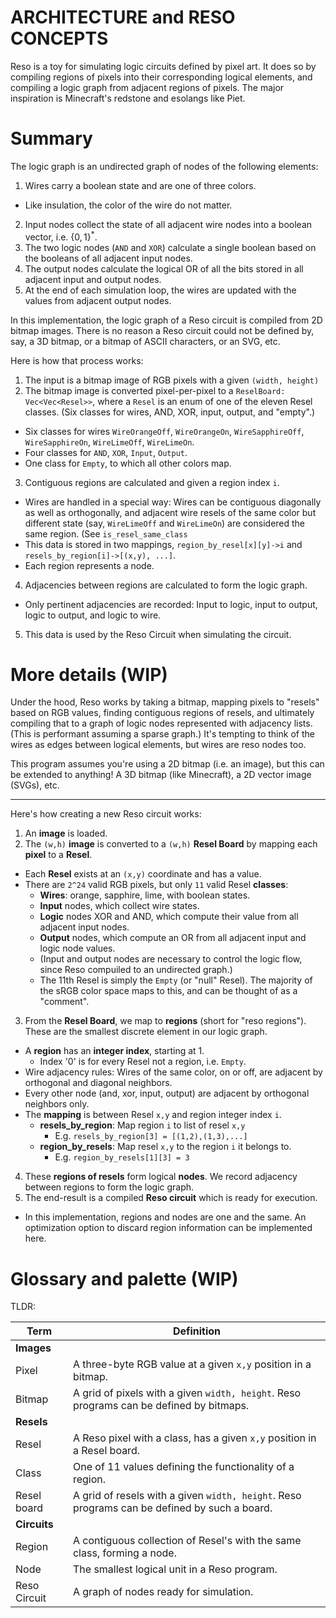 ARCHITECTURE and RESO CONCEPTS
===

Reso is a toy for simulating logic circuits defined by pixel art. It does so by compiling regions of pixels into their corresponding logical elements, and compiling a logic graph from adjacent regions of pixels. The major inspiration is Minecraft's redstone and esolangs like Piet.

# Summary

The logic graph is an undirected graph of nodes of the following elements:

1. Wires carry a boolean state and are one of three colors.
  - Like insulation, the color of the wire do not matter.
2. Input nodes collect the state of all adjacent wire nodes into a boolean vector, i.e. $\{0,1\}^*$.
3. The two logic nodes (`AND` and `XOR`) calculate a single boolean based on the booleans of all adjacent input nodes.
4. The output nodes calculate the logical OR of all the bits stored in all adjacent input and output nodes.
5. At the end of each simulation loop, the wires are updated with the values from adjacent output nodes.

In this implementation, the logic graph of a Reso circuit is compiled from 2D  bitmap images. There is no reason a Reso circuit could not be defined by, say, a 3D bitmap, or a bitmap of ASCII characters, or an SVG, etc.

Here is how that process works:

1. The input is a bitmap image of RGB pixels with a given `(width, height)`
2. The bitmap image is converted pixel-per-pixel to a `ReselBoard: Vec<Vec<Resel>>`, where a `Resel` is an enum of one of the eleven Resel classes. (Six classes for wires, AND, XOR, input, output, and "empty".)
  - Six classes for wires `WireOrangeOff`, `WireOrangeOn`, `WireSapphireOff`, `WireSapphireOn`, `WireLimeOff`, `WireLimeOn`.
  - Four classes for `AND`, `XOR`, `Input`, `Output`.
  - One class for `Empty`, to which all other colors map.

3. Contiguous regions are calculated and given a region index `i`.
  - Wires are handled in a special way: Wires can be contiguous diagonally as well as orthogonally, and adjacent wire resels of the same color but different state (say, `WireLimeOff` and `WireLimeOn`) are considered the same region. (See `is_resel_same_class`
  - This data is stored in two mappings, `region_by_resel[x][y]->i` and  `resels_by_region[i]->[(x,y), ...]`.
  - Each region represents a node.

4. Adjacencies between regions are calculated to form the logic graph.
  - Only pertinent adjacencies are recorded: Input to logic, input to output, logic to output, and logic to wire.
5. This data is used by the Reso Circuit when simulating the circuit. 

# More details (WIP)

Under the hood, Reso works by taking a bitmap, mapping pixels to "resels" based on RGB values, finding contiguous regions of resels, and ultimately compiling that to a graph of logic nodes represented with adjacency lists. (This is performant assuming a sparse graph.) It's tempting to think of the wires as edges between logical elements, but wires are reso nodes too.

This program assumes you're using a 2D bitmap (i.e. an image), but this can be extended to anything! A 3D bitmap (like Minecraft), a 2D vector image (SVGs), etc.

---


Here's how creating a new Reso circuit works:

1. An **image** is loaded.
2. The `(w,h)` **image** is converted to a `(w,h)` **Resel Board** by mapping each **pixel** to a **Resel**.
  - Each **Resel** exists at an `(x,y)` coordinate and has a value.
  - There are `2^24` valid RGB pixels, but only `11` valid Resel **classes**:
    - **Wires**: orange, sapphire, lime, with boolean states.
    - **Input** nodes, which collect wire states.
    - **Logic** nodes XOR and AND, which compute their value from all adjacent input nodes.
    - **Output** nodes, which compute an OR from all adjacent input and logic node values.
    - (Input and output nodes are necessary to control the logic flow, since Reso compuiled to an undirected graph.)
    - The 11th Resel is simply the `Empty` (or "null" Resel). The majority of the sRGB color space maps to this, and can be thought of as a "comment".
3. From the **Resel Board**, we map to **regions** (short for "reso regions"). These are the smallest discrete element in our logic graph.
  - A **region** has an **integer index**, starting at 1.
    - Index '0' is for every Resel not a region, i.e. `Empty`.
  - Wire adjacency rules: Wires of the same color, on or off, are adjacent by orthogonal and diagonal neighbors.
  - Every other node (and, xor, input, output) are adjacent by orthogonal neighbors only.
  - The **mapping** is between Resel `x,y` and region integer index `i`.
    - **resels_by_region**: Map region `i` to list of resel `x,y`
      - E.g. `resels_by_region[3] = [(1,2),(1,3),...]`
    - **region_by_resels**: Map resel `x,y` to the region `i` it belongs to.
      - E.g. `region_by_resels[1][3] = 3`
4. These **regions of resels** form logical **nodes**. We record adjacency between regions to form the logic graph.
5. The end-result is a compiled **Reso circuit** which is ready for execution.
  - In this implementation, regions and nodes are one and the same. An optimization option to discard region information can be implemented here.


# Glossary and palette (WIP)

TLDR:

| Term  | Definition | 
| ----- | ---------- |
| **Images** | |
| Pixel | A three-byte RGB value at a given `x,y` position in a bitmap.
| Bitmap | A grid of pixels with a given `width, height`. Reso programs can be defined by bitmaps.
| **Resels** | |
| Resel | A Reso pixel with a class, has a given `x,y` position in a Resel board.
| Class | One of 11 values defining the functionality of a region.
| Resel board | A grid of resels with a given `width, height`. Reso programs can be defined by such a board.
| **Circuits** | |
| Region | A contiguous collection of Resel's with the same class, forming a node.
| Node  | The smallest logical unit in a Reso program. 
| Reso Circuit | A graph of nodes ready for simulation.

